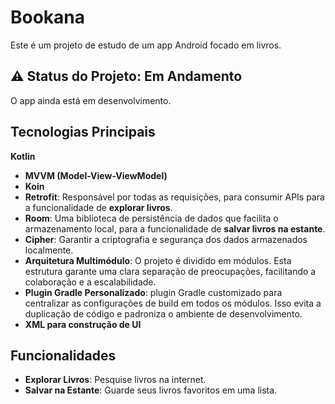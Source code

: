 # Bookana

Este é um projeto de estudo de um app Android focado em livros.

## ⚠️ Status do Projeto: Em Andamento

O app ainda está em desenvolvimento.

## Tecnologias Principais

 **Kotlin**
* **MVVM (Model-View-ViewModel)**
* **Koin**
* **Retrofit**: Responsável por todas as requisições, para consumir APIs para a funcionalidade de **explorar livros**.
* **Room**: Uma biblioteca de persistência de dados que facilita o armazenamento local, para a funcionalidade de **salvar livros na estante**.
* **Cipher**: Garantir a criptografia e segurança dos dados armazenados localmente.
* **Arquitetura Multimódulo**: O projeto é dividido em módulos. Esta estrutura garante uma clara separação de preocupações, facilitando a colaboração e a escalabilidade.
* **Plugin Gradle Personalizado**: plugin Gradle customizado para centralizar as configurações de build em todos os módulos. Isso evita a duplicação de código e padroniza o ambiente de desenvolvimento.
* **XML para construção de UI**

## Funcionalidades

* **Explorar Livros**: Pesquise livros na internet.
* **Salvar na Estante**: Guarde seus livros favoritos em uma lista.
